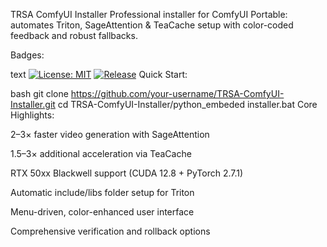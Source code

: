 TRSA ComfyUI Installer
Professional installer for ComfyUI Portable: automates Triton, SageAttention & TeaCache setup with color-coded feedback and robust fallbacks.

Badges:

text
[![License: MIT](https://img.shields.io/badge/License-MIT-blue.svg)](LICENSE.md)
[![Release](https://img.shields.io/github/v/release/your-username/TRSA-ComfyUI-Installer)](https://github.com/your-username/TRSA-ComfyUI-Installer/releases)
Quick Start:

bash
git clone https://github.com/your-username/TRSA-ComfyUI-Installer.git
cd TRSA-ComfyUI-Installer/python_embeded
installer.bat
Core Highlights:

2–3× faster video generation with SageAttention

1.5–3× additional acceleration via TeaCache

RTX 50xx Blackwell support (CUDA 12.8 + PyTorch 2.7.1)

Automatic include/libs folder setup for Triton

Menu-driven, color-enhanced user interface

Comprehensive verification and rollback options
